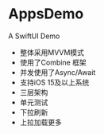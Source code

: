 # AppsDemo
A SwiftUI Demo

- 整体采用MVVM模式
- 使用了Combine 框架
- 并发使用了Async/Await
- 支持iOS 15及以上系统
- 三层架构
- 单元测试
- 下拉刷新
- 上拉加载更多